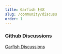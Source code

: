 ```yaml
---
title: Garfish 社区
slug: /community/discuss
order: 1
---
```


### Github Discussions

[Garfish Discussions](https://github.com/bytedance/garfish/discussions)
